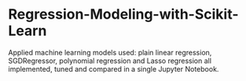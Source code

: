 # Regression-Modeling-with-Scikit-Learn
Applied machine learning models used: plain linear regression, SGDRegressor, polynomial regression and Lasso regression all implemented, tuned and compared in a single Jupyter Notebook.
